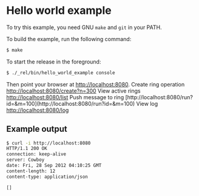 Hello world example
===================

To try this example, you need GNU `make` and `git` in your PATH.

To build the example, run the following command:

``` bash
$ make
```

To start the release in the foreground:

``` bash
$ ./_rel/bin/hello_world_example console
```

Then point your browser at [http://localhost:8080](http://localhost:8080).
Create ring operation [http://localhost:8080/create?n=300](http://localhost:8080/create?n=300)
View active rings [http://localhost:8080/list](http://localhost:8080/list)
Push message to ring [http://localhost:8080/run?id=<id from active list>&m=100](http://localhost:8080/run?id=<id from active list>&m=100)
View log [http://localhost:8080/log]([http://localhost:8080/log)

Example output
--------------

``` bash
$ curl -i http://localhost:8080
HTTP/1.1 200 OK
connection: keep-alive
server: Cowboy
date: Fri, 28 Sep 2012 04:10:25 GMT
content-length: 12
content-type: application/json

[]
```
